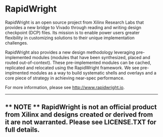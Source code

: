# RapidWright 

RapidWright is an open source project from Xilinx Research Labs that
provides a new bridge to Vivado through reading and writing design
checkpoint (DCP) files.  Its mission is to enable power users greater
flexibility in customizing solutions to their unique implementation
challenges.

RapidWright also provides a new design methodology leveraging
pre-implemented modules (modules that have been synthesized, placed
and routed out-of-context).  These pre-implemented modules can be
cached, replicated and relocated using the RapidWright framework. We
see pre-implmented modules as a way to build systematic shells and
overlays and a core piece of strategy in achieving near-spec
performance.

For more information, please see http://www.rapidwright.io.

---
** NOTE **
RapidWright is not an official product from Xilinx and designs 
created or derived from it are not warranted. Please see 
LICENSE.TXT for full details.
---